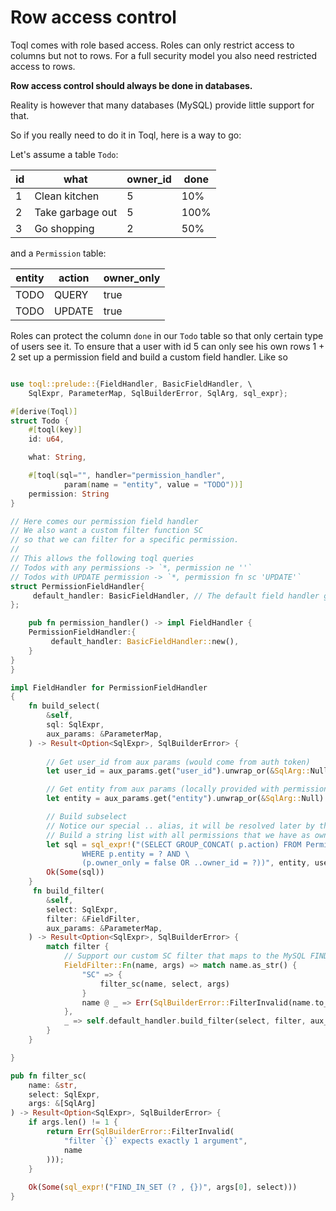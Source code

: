 
# Row access control

Toql comes with role based access. Roles can only restrict access to columns but not to rows. 
For a full security model you also need restricted access to rows.

**Row access control should always be done in databases.** 

Reality is however that many databases (MySQL) provide little support for that.

So if you really need to do it in Toql, here is a way to go:

Let's assume a table `Todo`:

|id | what | owner_id | done|
|---|------|----------|-----|
|1 | Clean kitchen | 5 | 10%|
|2 | Take garbage out | 5 | 100%|
|3 | Go shopping | 2 | 50%|

and a `Permission` table:

|entity | action | owner_only|
|-------|--------|-------|
|TODO | QUERY | true|
|TODO | UPDATE | true|


Roles can protect the column `done` in our `Todo` table so that only certain type of users see it.
To ensure that a user with id 5 can only see his own rows 1 + 2 set up a permission field and
build a custom field handler. Like so

```rust

use toql::prelude::{FieldHandler, BasicFieldHandler, \
	SqlExpr, ParameterMap, SqlBuilderError, SqlArg, sql_expr};

#[derive(Toql)]
struct Todo {
	#[toql(key)]
	id: u64,

	what: String, 

	#[toql(sql="", handler="permission_handler",  
			param(name = "entity", value = "TODO"))]
	permission: String
}

// Here comes our permission field handler
// We also want a custom filter function SC 
// so that we can filter for a specific permission.
//
// This allows the following toql queries
// Todos with any permissions -> `*, permission ne ''` 
// Todos with UPDATE permission -> `*, permission fn sc 'UPDATE'` 
struct PermissionFieldHandler{
	 default_handler: BasicFieldHandler, // The default field handler gives us default filters, such as `ne`
};

	pub fn permission_handler() -> impl FieldHandler {
    PermissionFieldHandler:{
		 default_handler: BasicFieldHandler::new(), 
	}
}
}

impl FieldHandler for PermissionFieldHandler
{
    fn build_select(
        &self,
        sql: SqlExpr,
        aux_params: &ParameterMap,
    ) -> Result<Option<SqlExpr>, SqlBuilderError> {
        
		// Get user_id from aux params (would come from auth token)
		let user_id = aux_params.get("user_id").unwrap_or(&SqlArg::Null);

		// Get entity from aux params (locally provided with permission handler)
		let entity = aux_params.get("entity").unwrap_or(&SqlArg::Null).to_string();

		// Build subselect
		// Notice our special .. alias, it will be resolved later by the query builder
		// Build a string list with all permissions that we have as owners
		let sql = sql_expr!("(SELECT GROUP_CONCAT( p.action) FROM Permission p \
				WHERE p.entity = ? AND \
				(p.owner_only = false OR ..owner_id = ?))", entity, user_id);
		Ok(Some(sql))
    }
	 fn build_filter(
        &self,
        select: SqlExpr,
        filter: &FieldFilter,
        aux_params: &ParameterMap,
    ) -> Result<Option<SqlExpr>, SqlBuilderError> {
        match filter {
			// Support our custom SC filter that maps to the MySQL FIND_IN_FIELD function
            FieldFilter::Fn(name, args) => match name.as_str() {
                "SC" => {
                    filter_sc(name, select, args)
                }
                name @ _ => Err(SqlBuilderError::FilterInvalid(name.to_string())),
            },
            _ => self.default_handler.build_filter(select, filter, aux_params),
        }
    }

}

pub fn filter_sc(
    name: &str,
    select: SqlExpr,
    args: &[SqlArg]
) -> Result<Option<SqlExpr>, SqlBuilderError> {
    if args.len() != 1 {
        return Err(SqlBuilderError::FilterInvalid(
            "filter `{}` expects exactly 1 argument",
            name
        )));
    }
	        
    Ok(Some(sql_expr!("FIND_IN_SET (? , {})", args[0], select)))
}

```





